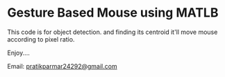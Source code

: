 Gesture Based Mouse using MATLB
======

This code is for object detection.
and finding its centroid it'll move mouse according to pixel ratio.

Enjoy....

Email: pratikparmar24292@gmail.com
